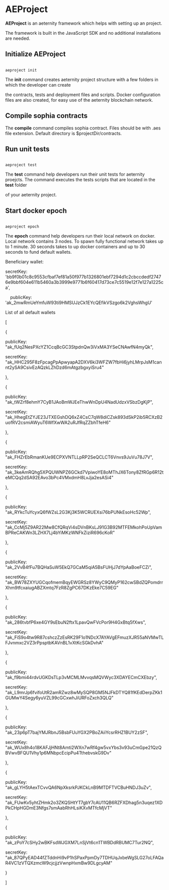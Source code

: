 # AEProject

**AEProject** is an aeternity framework which helps with setting up an
project.

The framework is built in the JavaScript SDK and no additional installations are
needed.

## Initialize AEProject

```

aeproject init

```

The **init** command creates aeternity project structure with a few folders
in which the developer can create

the contracts, tests and deployment files and scripts. Docker configuration
files are also created, for easy use of the aeternity blockchain network.

## Compile sophia contracts

The **compile** command compiles sophia contract. Files should be with .aes
file extension. Default directory is $projectDir/contracts.

## Run unit tests

```

aeproject test

```

The **test** command help developers run their unit tests for aeternity
proejcts. The command executes the tests scripts that are located in the
**test** folder

of your aeternity project.

  
  
  


## Start docker epoch

```

aeproject epoch

```

The **epoch** command help developers run their local network on docker.
Local network contains 3 nodes. To spawn fully functional network takes up to 1
minute. 30 seconds takes to up docker containers and up to 30 seconds to fund
default wallets.

Beneficiary wallet:

secretKey:
'bb9f0b01c8c9553cfbaf7ef81a50f977b1326801ebf7294d1c2cbccdedf27476e9bbf604e611b5460a3b3999e9771b6f60417d73ce7c5519e12f7e127a1225ca',

    publicKey: 'ak_2mwRmUeYmfuW93ti9HMSUJzCk1EYcQEfikVSzgo6k2VghsWhgU'

List of all default wallets

[

{

publicKey: "ak_fUq2NesPXcYZ1CcqBcGC3StpdnQw3iVxMA3YSeCNAwfN4myQk",

secretKey:
"ak_HHC295F8zFpcagPpApwyapA2DXV6ki3WFZW7fbHi6jyhLMrpJsM1cannt2ySA9CsivEzAQzkLZhDzd6mAtgzbgxyiSru4"

},

{

publicKey: "ak_tWZrf8ehmY7CyB1JAoBmWJEeThwWnDpU4NadUdzxVSbzDgKjP",

secretKey:
"ak_HhegEtZYJE23JTXEGshDQ6xZ4CsC7qW8diCZsk893dSkP2ib5RCXzB2uofRV2csmiAWyuT6WfXwWA2uRJfRqZZbhTfeH6"

},

{

publicKey: "ak_FHZrEbRmanKUe9ECPXVNTLLpRP2SeQCLCT6Vnvs9JuVu78J7V",

secretKey:
"ak_3keAmRQhg5XPQUWNPZ6GCkd7VpiwoYE8oMThJX6Tony8ZfRGp6R12teMCQq2dSA92EAvo3bPc4VMxdmH8LvJja2esASi4"

},

{

publicKey: "ak_RYkcTuYcyxQ6fWZsL2G3Kj3K5WCRUEXsi76bPUNkEsoHc52Wp",

secretKey:
"ak_CcMj5Z9AR22Mw8CfQRqVi4sDVnBKsLJ91G3B92MTFEMkohPoUpVamBPReCAKWn3LZHX7Lj4bYiMKzWNFkZiziR696cKoR"

},

{

publicKey: "ak_2VvB4fFu7BQHaSuW5EkQ7GCaM5qiA5BsFUHjJ7dYpAaBoeFCZi",

secretKey:
"ak_BW78ZXYUGCqofmemBqyEWGRSz8YWyC9QMyP162cwSBdZQPomdrrXhm9tfcxaiugABZXmtq7FzR8ZgPC67DKzEke7C59EG"

},

{

publicKey: "ak_286tvbfP6xe4GY9sEbuN2ftx1LpavQwFVcPor9H4GxBtq5fXws",

secretKey:
"ak_FiS9o4tw9R87cshczZzEsRK29F1o1NDcX7AYAVgEFmuzXJR55aNVMwTLFJvnmxc2VZ3rPpsptbKAVnBL1vXtKcSGkDvhA"

},

{

publicKey: "ak_f9bmi44rdvUGKDsTLp3vMCMLMvvqsMQVWyc3XDAYECmCXEbzy",

secretKey:
"ak_L9mrJp6fvifoUtR2amRZwz8wMySQP8GM5NJFkDTYQ81fKEdDerpZKk1GUMwY4Segy6yuVZL99cGCxwhJiURFoZxch3QLQ"

},

{

publicKey: "ak_23p6pT7bajYMJRbnJ5BsbFUuYGX2PBoZAiiYcsrRHZ1BUY2zSF",

secretKey:
"ak_WUx8h4o18KAFJjHNt8Amti2WXn7wRf4gw5vxYbs3v93uCmGpe21QzQBVwvBFQU1Vhy1p6MNbpcEcipPu4TthebvskG9Dv"

},

{

publicKey: "ak_gLYH5tAexTCvvQA6NpXksrkPJKCkLnB9MTDFTVCBuHNDJ3uZv",

secretKey:
"ak_FUwKv5yhtZHmk2o3ZKQSHtYT7gbY7cAU11QB6RZFXDhag5n3uqez1XDPkCHpHGDmE3Nfgs7smAabRhHLsiKXvMTfcMjVT"

},

{

publicKey: "ak_zPoY7cSHy2wBKFsdWJGXM7LnSjVt6cn1TWBDdRBUMC7Tur2NQ",

secretKey:
"ak_87QPyEAD44fZTddnHi9vP1hSPaxPpmDy7TDHUqJxbeWgSLG27oLFAQaR4VC1zVTQXzmcW9cjcjjzVwnpHxmBw9DLgcyAM"

}

]

  
  
  
  
  

